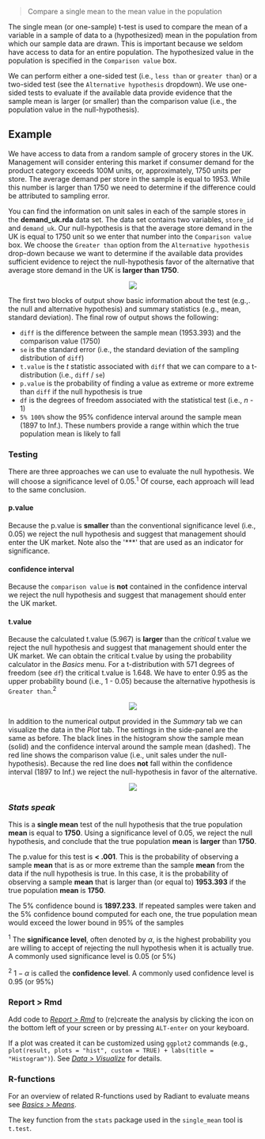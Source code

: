 > Compare a single mean to the mean value in the population

The single mean (or one-sample) t-test is used to compare the mean of a variable in a sample of data to a (hypothesized) mean in the population from which our sample data are drawn. This is important because we seldom have access to data for an entire population. The hypothesized value in the population is specified in the `Comparison value` box.

We can perform either a one-sided test (i.e., `less than` or `greater than`) or a two-sided test (see the `Alternative hypothesis` dropdown). We use one-sided tests to evaluate if the available data provide evidence that the sample mean is larger (or smaller) than the comparison value (i.e., the population value in the null-hypothesis).

## Example

We have access to data from a random sample of grocery stores in the UK. Management will consider entering this market if consumer demand for the product category exceeds 100M units, or, approximately, 1750 units per store. The average demand per store in the sample is equal to 1953. While this number is larger than 1750 we need to determine if the difference could be attributed to sampling error.

You can find the information on unit sales in each of the sample stores in the **demand\_uk.rda** data set. The data set contains two variables, `store_id` and `demand_uk`. Our null-hypothesis is that the average store demand in the UK is equal to 1750 unit so we enter that number into the `Comparison value` box. We choose the `Greater than` option from the `Alternative hypothesis` drop-down because we want to determine if the available data provides sufficient evidence to reject the null-hypothesis favor of the alternative that average store demand in the UK is **larger than 1750**.

<p align="center"><img src="figures_basics/single_mean_summary.png"></p>

The first two blocks of output show basic information about the test (e.g.,. the null and alternative hypothesis) and summary statistics (e.g., mean, standard deviation). The final row of output shows the following:

* `diff` is the difference between the sample mean (1953.393) and the comparison value (1750)
* `se` is the standard error (i.e., the standard deviation of the sampling distribution of `diff`)
* `t.value` is the _t_ statistic associated with `diff` that we can compare to a t-distribution (i.e., `diff` / `se`)
* `p.value` is the probability of finding a value as extreme or more extreme than `diff` if the null hypothesis is true
* `df` is the degrees of freedom associated with the statistical test (i.e., _n_ - 1)
* `5% 100%` show the 95% confidence interval around the sample mean (1897 to Inf.). These numbers provide a range within which the true population mean is likely to fall

### Testing

There are three approaches we can use to evaluate the null hypothesis. We will choose a significance level of 0.05.<sup>1</sup> Of course, each approach will lead to the same conclusion.

#### p.value

Because the p.value is **smaller** than the conventional significance level (i.e., 0.05) we reject the null hypothesis and suggest that management should enter the UK market. Note also the '***' that are used as an indicator for significance.

#### confidence interval

Because the `comparison value` is **not** contained in the confidence interval we reject the null hypothesis and suggest that management should enter the UK market.

#### t.value

Because the calculated t.value (5.967) is **larger** than the _critical_ t.value we reject the null hypothesis and suggest that management should enter the UK market. We can obtain the critical t.value by using the probability calculator in the _Basics_ menu. For a t-distribution with 571 degrees of freedom (see `df`) the critical t.value is 1.648. We have to enter 0.95 as the upper probability bound (i.e., 1 - 0.05) because the alternative hypothesis is `Greater than`.<sup>2</sup>

<p align="center"><img src="figures_basics/single_mean_prob_calc.png"></p>

In addition to the numerical output provided in the _Summary_ tab we can visualize the data in the _Plot_ tab. The settings in the side-panel are the same as before. The black lines in the histogram show the sample mean (solid) and the confidence interval around the sample mean (dashed). The red line shows the comparison value (i.e., unit sales under the null-hypothesis). Because the red line does **not** fall within the confidence interval (1897 to Inf.) we reject the null-hypothesis in favor of the alternative.

<p align="center"><img src="figures_basics/single_mean_plot.png"></p>

### _Stats speak_

This is a **single mean** test of the null hypothesis that the true population **mean** is equal to **1750**. Using a significance level of 0.05, we reject the null hypothesis, and conclude that the true population **mean** is **larger** than **1750**.

The p.value for this test is **< .001**. This is the probability of observing a sample **mean** that is as or more extreme than the sample **mean** from the data if the null hypothesis is true. In this case, it is the probability of observing a sample **mean** that is larger than (or equal to) **1953.393** if the true population **mean** is **1750**.

The 5% confidence bound is **1897.233**. If repeated samples were taken and the 5% confidence bound computed for each one, the true population mean would exceed the lower bound in 95% of the samples

<sup>1</sup> The **significance level**, often denoted by $\alpha$, is the highest probability you are willing to accept of rejecting the null hypothesis when it is actually true. A commonly used significance level is 0.05 (or 5%)

<sup>2</sup> $1 - \alpha$ is called the **confidence level**. A commonly used confidence level is 0.95 (or 95%)

### Report > Rmd

Add code to <a href="https://radiant-rstats.github.io/docs/data/report_rmd.html" target="_blank">_Report > Rmd_</a> to (re)create the analysis by clicking the <i title="report results" class="fa fa-edit"></i> icon on the bottom left of your screen or by pressing `ALT-enter` on your keyboard. 

If a plot was created it can be customized using `ggplot2` commands (e.g., `plot(result, plots = "hist", custom = TRUE) + labs(title = "Histogram")`). See <a href="https://radiant-rstats.github.io/docs/data/visualize.html" target="_blank">_Data > Visualize_</a> for details.

### R-functions

For an overview of related R-functions used by Radiant to evaluate means see <a href = "https://radiant-rstats.github.io/radiant.basics/reference/index.html#section-basics-means" target="_blank">_Basics > Means_</a>.

The key function from the `stats` package used in the `single_mean` tool is `t.test`.
